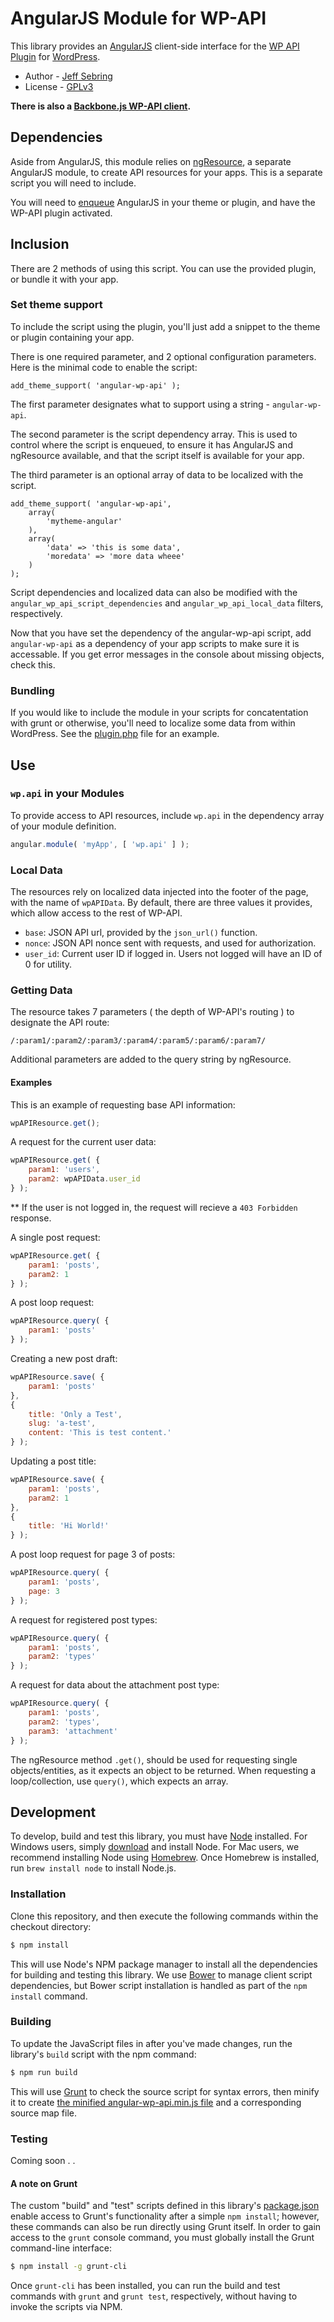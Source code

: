 AngularJS Module for WP-API
============================

This library provides an [AngularJS](https://angularjs.org/) client-side interface for the [WP API Plugin](https://github.com/WP-API/WP-API) for [WordPress](http://wordpress.org).

* Author - [Jeff Sebring](http://jeffsebring.com)
* License - [GPLv3](http://www.gnu.org/licenses/gpl-3.0.html)


**There is also a [Backbone.js WP-API client](https://github.com/WP-API/client-js).**

## Dependencies

Aside from AngularJS, this module relies on [ngResource](https://github.com/angular/bower-angular-resource), a separate AngularJS module, to create API resources for your apps. This is a separate script you will need to include.

You will need to [enqueue](http://codex.wordpress.org/Function_Reference/wp_enqueue_script) AngularJS in your theme or plugin, and have the WP-API plugin activated.


## Inclusion

There are 2 methods of using this script. You can use the provided plugin, or bundle it with your app.

### Set theme support

To include the script using the plugin, you'll just add a snippet to the theme or plugin containing your app.

There is one required parameter, and 2 optional configuration parameters. Here is the minimal code to enable the script:

```
add_theme_support( 'angular-wp-api' );
```

The first parameter designates what to support using a string - `angular-wp-api`.

The second parameter is the script dependency array. This is used to control where the script is enqueued, to ensure it has AngularJS and ngResource available, and that the script itself is available for your app.

The third parameter is an optional array of data to be localized with the script.

```
add_theme_support( 'angular-wp-api',
	array(
		'mytheme-angular'
	),
	array(
		'data' => 'this is some data',
		'moredata' => 'more data wheee'
	)
);
```

Script dependencies and localized data can also be modified with the `angular_wp_api_script_dependencies` and `angular_wp_api_local_data` filters, respectively.

Now that you have set the dependency of the angular-wp-api script, add `angular-wp-api` as a dependency of your app scripts to make sure it is accessable. If you get error messages in the console about missing objects, check this.

### Bundling

If you would like to include the module in your scripts for concatentation with grunt or otherwise, you'll need to localize some data from within WordPress. See the [plugin.php](plugin.php) file for an example.


## Use

### `wp.api` in your Modules

To provide access to API resources, include `wp.api` in the dependency array of your module definition.

```javascript
angular.module( 'myApp', [ 'wp.api' ] );
```

### Local Data

The resources rely on localized data injected into the footer of the page, with the name of `wpAPIData`. By default, there are three values it provides, which allow access to the rest of WP-API.

* `base`: JSON API url, provided by the `json_url()` function.
* `nonce`: JSON API nonce sent with requests, and used for authorization.
* `user_id`: Current user ID if logged in. Users not logged will have an ID of 0 for utility.

### Getting Data

The resource takes 7 parameters ( the depth of WP-API's routing ) to designate the API route:

```
/:param1/:param2/:param3/:param4/:param5/:param6/:param7/
```

Additional parameters are added to the query string by ngResource.

#### Examples

This is an example of requesting base API information:

```javascript
wpAPIResource.get();
```

A request for the current user data:

```javascript
wpAPIResource.get( {
	param1: 'users',
	param2: wpAPIData.user_id
} );
```
** If the user is not logged in, the request will recieve a `403 Forbidden` response.

A single post request:

```javascript
wpAPIResource.get( {
	param1: 'posts',
	param2: 1
} );
```

A post loop request:

```javascript
wpAPIResource.query( {
	param1: 'posts'
} );
```

Creating a new post draft:

```javascript
wpAPIResource.save( {
	param1: 'posts'
},
{
	title: 'Only a Test',
	slug: 'a-test',
	content: 'This is test content.'
} );
```

Updating a post title:

```javascript
wpAPIResource.save( {
	param1: 'posts',
	param2: 1
},
{
	title: 'Hi World!'
} );
```

A post loop request for page 3 of posts:

```javascript
wpAPIResource.query( {
	param1: 'posts',
	page: 3
} );
```

A request for registered post types:

```javascript
wpAPIResource.query( {
	param1: 'posts',
	param2: 'types'
} );
```

A request for data about the attachment post type:

```javascript
wpAPIResource.query( {
	param1: 'posts',
	param2: 'types',
	param3: 'attachment'
} );
```


The ngResource method `.get()`, should be used for requesting single objects/entities, as it expects an object to be returned. When requesting a loop/collection, use `query()`, which expects an array.


## Development

To develop, build and test this library, you must have [Node](http://nodejs.org) installed. For Windows users, simply [download](http://nodejs.org/download/) and install Node. For Mac users, we recommend installing Node using [Homebrew](http://mxcl.github.com/homebrew/). Once Homebrew is installed, run `brew install node` to install Node.js.


### Installation

Clone this repository, and then execute the following commands within the checkout directory:

```bash
$ npm install
```

This will use Node's NPM package manager to install all the dependencies for building and testing this library. We use [Bower](http://bower.io) to manage client script dependencies, but Bower script installation is handled as part of the `npm install` command.


### Building

To update the JavaScript files in after you've made changes, run the library's `build` script with the npm command:

```bash
$ npm run build
```

This will use [Grunt](http://gruntjs.com) to check the source script for syntax errors, then minify it to create [the minified angular-wp-api.min.js file](angular-wp-api.min.js) and a corresponding source map file.


### Testing

Coming soon . .


#### A note on Grunt

The custom "build" and "test" scripts defined in this library's [package.json](package.json) enable access to Grunt's functionality after a simple `npm install`; however, these commands can also be run directly using Grunt itself. In order to gain access to the `grunt` console command, you must globally install the Grunt command-line interface:

```bash
$ npm install -g grunt-cli
```

Once `grunt-cli` has been installed, you can run the build and test commands with `grunt` and `grunt test`, respectively, without having to invoke the scripts via NPM.
